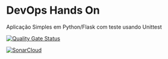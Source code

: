 # DevOps Hands On
Aplicação Simples em Python/Flask com teste usando Unittest

[![Quality Gate Status](https://sonarcloud.io/api/project_badges/measure?project=weslleynepomuceno12_devopslab&metric=alert_status)](https://sonarcloud.io/summary/new_code?id=weslleynepomuceno12_devopslab)

[![SonarCloud](https://sonarcloud.io/images/project_badges/sonarcloud-white.svg)](https://sonarcloud.io/summary/new_code?id=weslleynepomuceno12_devopslab)